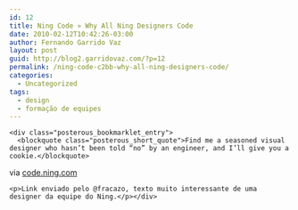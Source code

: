 ```yaml
---
id: 12
title: Ning Code » Why All Ning Designers Code
date: 2010-02-12T10:42:26-03:00
author: Fernando Garrido Vaz
layout: post
guid: http://blog2.garridovaz.com/?p=12
permalink: /ning-code-c2bb-why-all-ning-designers-code/
categories:
  - Uncategorized
tags:
  - design
  - formação de equipes
---
```

<!--:en-->

    <div class="posterous_bookmarklet_entry">
      <blockquote class="posterous_short_quote">Find me a seasoned visual designer who hasn’t been told “no” by an engineer, and I’ll give you a cookie.</blockquote>
    

<div class="posterous_quote_citation">
  via <a href="http://code.ning.com/2010/02/why-all-ning-designers-code/">code.ning.com</a>
</div>

    <p>Link enviado pelo @fracazo, texto muito interessante de uma designer da equipe do Ning.</p></div>
    

<!--:-->